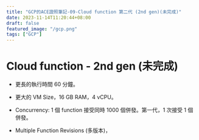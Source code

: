 ```yaml
---
title: "GCP的ACE證照筆記-09-Cloud function 第二代 (2nd gen)(未完成)"
date: 2023-11-14T11:20:44+08:00
draft: false
featured_image: "/gcp.png"
tags: ["GCP"]
---
```


# Cloud function - 2nd gen (未完成)

* 更長的執行時間 60 分鐘。

* 更大的 VM Size，16 GB RAM，4 vCPU。

* Concurrency: 1 個 function 接受同時 1000 個併發。第一代，1 次接受 1 個併發。

* Multiple Function Revisions (多版本)，
